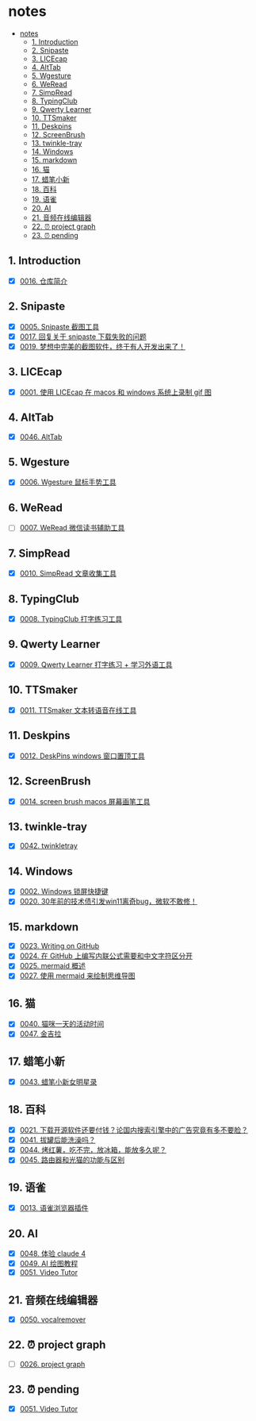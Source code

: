 # notes

<!-- region:toc -->

- [notes](#notes)
  - [1. Introduction](#1-introduction)
  - [2. Snipaste](#2-snipaste)
  - [3. LICEcap](#3-licecap)
  - [4. AltTab](#4-alttab)
  - [5. Wgesture](#5-wgesture)
  - [6. WeRead](#6-weread)
  - [7. SimpRead](#7-simpread)
  - [8. TypingClub](#8-typingclub)
  - [9. Qwerty Learner](#9-qwerty-learner)
  - [10. TTSmaker](#10-ttsmaker)
  - [11. Deskpins](#11-deskpins)
  - [12. ScreenBrush](#12-screenbrush)
  - [13. twinkle-tray](#13-twinkle-tray)
  - [14. Windows](#14-windows)
  - [15. markdown](#15-markdown)
  - [16. 猫](#16-猫)
  - [17. 蜡笔小新](#17-蜡笔小新)
  - [18. 百科](#18-百科)
  - [19. 语雀](#19-语雀)
  - [20. AI](#20-ai)
  - [21. 音频在线编辑器](#21-音频在线编辑器)
  - [22. ⏰ project graph](#22--project-graph)
  - [23. ⏰ pending](#23--pending)

<!-- endregion:toc -->

## 1. Introduction

- [x] [0016. 仓库简介](https://github.com/tnotesjs/TNotes.notes/tree/main/notes/0016.%20%E4%BB%93%E5%BA%93%E7%AE%80%E4%BB%8B/README.md)

## 2. Snipaste

- [x] [0005. Snipaste 截图工具](https://github.com/tnotesjs/TNotes.notes/tree/main/notes/0005.%20Snipaste%20%E6%88%AA%E5%9B%BE%E5%B7%A5%E5%85%B7/README.md)
- [x] [0017. 回复关于 snipaste 下载失败的问题](https://github.com/tnotesjs/TNotes.notes/tree/main/notes/0017.%20%E5%9B%9E%E5%A4%8D%E5%85%B3%E4%BA%8E%20snipaste%20%E4%B8%8B%E8%BD%BD%E5%A4%B1%E8%B4%A5%E7%9A%84%E9%97%AE%E9%A2%98/README.md)
- [x] [0019. 梦想中完美的截图软件，终于有人开发出来了！](https://github.com/tnotesjs/TNotes.notes/tree/main/notes/0019.%20%E6%A2%A6%E6%83%B3%E4%B8%AD%E5%AE%8C%E7%BE%8E%E7%9A%84%E6%88%AA%E5%9B%BE%E8%BD%AF%E4%BB%B6%EF%BC%8C%E7%BB%88%E4%BA%8E%E6%9C%89%E4%BA%BA%E5%BC%80%E5%8F%91%E5%87%BA%E6%9D%A5%E4%BA%86%EF%BC%81/README.md)

## 3. LICEcap

- [x] [0001. 使用 LICEcap 在 macos 和 windows 系统上录制 gif 图](https://github.com/tnotesjs/TNotes.notes/tree/main/notes/0001.%20%E4%BD%BF%E7%94%A8%20LICEcap%20%E5%9C%A8%20macos%20%E5%92%8C%20windows%20%E7%B3%BB%E7%BB%9F%E4%B8%8A%E5%BD%95%E5%88%B6%20gif%20%E5%9B%BE/README.md)

## 4. AltTab

- [x] [0046. AltTab](https://github.com/tnotesjs/TNotes.notes/tree/main/notes/0046.%20AltTab/README.md)

## 5. Wgesture

- [x] [0006. Wgesture 鼠标手势工具](https://github.com/tnotesjs/TNotes.notes/tree/main/notes/0006.%20Wgesture%20%E9%BC%A0%E6%A0%87%E6%89%8B%E5%8A%BF%E5%B7%A5%E5%85%B7/README.md)

## 6. WeRead

- [ ] [0007. WeRead 微信读书辅助工具](https://github.com/tnotesjs/TNotes.notes/tree/main/notes/0007.%20WeRead%20%E5%BE%AE%E4%BF%A1%E8%AF%BB%E4%B9%A6%E8%BE%85%E5%8A%A9%E5%B7%A5%E5%85%B7/README.md)

## 7. SimpRead

- [x] [0010. SimpRead 文章收集工具](https://github.com/tnotesjs/TNotes.notes/tree/main/notes/0010.%20SimpRead%20%E6%96%87%E7%AB%A0%E6%94%B6%E9%9B%86%E5%B7%A5%E5%85%B7/README.md)

## 8. TypingClub

- [x] [0008. TypingClub 打字练习工具](https://github.com/tnotesjs/TNotes.notes/tree/main/notes/0008.%20TypingClub%20%E6%89%93%E5%AD%97%E7%BB%83%E4%B9%A0%E5%B7%A5%E5%85%B7/README.md)

## 9. Qwerty Learner

- [x] [0009. Qwerty Learner 打字练习 + 学习外语工具](https://github.com/tnotesjs/TNotes.notes/tree/main/notes/0009.%20Qwerty%20Learner%20%E6%89%93%E5%AD%97%E7%BB%83%E4%B9%A0%20%2B%20%E5%AD%A6%E4%B9%A0%E5%A4%96%E8%AF%AD%E5%B7%A5%E5%85%B7/README.md)

## 10. TTSmaker

- [x] [0011. TTSmaker 文本转语音在线工具](https://github.com/tnotesjs/TNotes.notes/tree/main/notes/0011.%20TTSmaker%20%E6%96%87%E6%9C%AC%E8%BD%AC%E8%AF%AD%E9%9F%B3%E5%9C%A8%E7%BA%BF%E5%B7%A5%E5%85%B7/README.md)

## 11. Deskpins

- [x] [0012. DeskPins windows 窗口置顶工具](https://github.com/tnotesjs/TNotes.notes/tree/main/notes/0012.%20DeskPins%20windows%20%E7%AA%97%E5%8F%A3%E7%BD%AE%E9%A1%B6%E5%B7%A5%E5%85%B7/README.md)

## 12. ScreenBrush

- [x] [0014. screen brush macos 屏幕画笔工具](https://github.com/tnotesjs/TNotes.notes/tree/main/notes/0014.%20screen%20brush%20macos%20%E5%B1%8F%E5%B9%95%E7%94%BB%E7%AC%94%E5%B7%A5%E5%85%B7/README.md)

## 13. twinkle-tray

- [x] [0042. twinkletray](https://github.com/tnotesjs/TNotes.notes/tree/main/notes/0042.%20twinkletray/README.md)

## 14. Windows

- [x] [0002. Windows 锁屏快捷键](https://github.com/tnotesjs/TNotes.notes/tree/main/notes/0002.%20Windows%20%E9%94%81%E5%B1%8F%E5%BF%AB%E6%8D%B7%E9%94%AE/README.md)
- [x] [0020. 30年前的技术债引发win11离奇bug，微软不敢修！](https://github.com/tnotesjs/TNotes.notes/tree/main/notes/0020.%2030%E5%B9%B4%E5%89%8D%E7%9A%84%E6%8A%80%E6%9C%AF%E5%80%BA%E5%BC%95%E5%8F%91win11%E7%A6%BB%E5%A5%87bug%EF%BC%8C%E5%BE%AE%E8%BD%AF%E4%B8%8D%E6%95%A2%E4%BF%AE%EF%BC%81/README.md)

## 15. markdown

- [x] [0023. Writing on GitHub](https://github.com/tnotesjs/TNotes.notes/tree/main/notes/0023.%20Writing%20on%20GitHub/README.md)
- [x] [0024. 在 GitHub 上编写内联公式需要和中文字符区分开](https://github.com/tnotesjs/TNotes.notes/tree/main/notes/0024.%20%E5%9C%A8%20GitHub%20%E4%B8%8A%E7%BC%96%E5%86%99%E5%86%85%E8%81%94%E5%85%AC%E5%BC%8F%E9%9C%80%E8%A6%81%E5%92%8C%E4%B8%AD%E6%96%87%E5%AD%97%E7%AC%A6%E5%8C%BA%E5%88%86%E5%BC%80/README.md)
- [x] [0025. mermaid 概述](https://github.com/tnotesjs/TNotes.notes/tree/main/notes/0025.%20mermaid%20%E6%A6%82%E8%BF%B0/README.md)
- [x] [0027. 使用 mermaid 来绘制思维导图](https://github.com/tnotesjs/TNotes.notes/tree/main/notes/0027.%20%E4%BD%BF%E7%94%A8%20mermaid%20%E6%9D%A5%E7%BB%98%E5%88%B6%E6%80%9D%E7%BB%B4%E5%AF%BC%E5%9B%BE/README.md)

## 16. 猫

- [x] [0040. 猫咪一天的活动时间](https://github.com/tnotesjs/TNotes.notes/tree/main/notes/0040.%20%E7%8C%AB%E5%92%AA%E4%B8%80%E5%A4%A9%E7%9A%84%E6%B4%BB%E5%8A%A8%E6%97%B6%E9%97%B4/README.md)
- [x] [0047. 金吉拉](https://github.com/tnotesjs/TNotes.notes/tree/main/notes/0047.%20%E9%87%91%E5%90%89%E6%8B%89/README.md)

## 17. 蜡笔小新

- [x] [0043. 蜡笔小新女明星录](https://github.com/tnotesjs/TNotes.notes/tree/main/notes/0043.%20%E8%9C%A1%E7%AC%94%E5%B0%8F%E6%96%B0%E5%A5%B3%E6%98%8E%E6%98%9F%E5%BD%95/README.md)

## 18. 百科

- [x] [0021. 下载开源软件还要付钱？论国内搜索引擎中的广告究竟有多不要脸？](https://github.com/tnotesjs/TNotes.notes/tree/main/notes/0021.%20%E4%B8%8B%E8%BD%BD%E5%BC%80%E6%BA%90%E8%BD%AF%E4%BB%B6%E8%BF%98%E8%A6%81%E4%BB%98%E9%92%B1%EF%BC%9F%E8%AE%BA%E5%9B%BD%E5%86%85%E6%90%9C%E7%B4%A2%E5%BC%95%E6%93%8E%E4%B8%AD%E7%9A%84%E5%B9%BF%E5%91%8A%E7%A9%B6%E7%AB%9F%E6%9C%89%E5%A4%9A%E4%B8%8D%E8%A6%81%E8%84%B8%EF%BC%9F/README.md)
- [x] [0041. 拔罐后能洗澡吗？](https://github.com/tnotesjs/TNotes.notes/tree/main/notes/0041.%20%E6%8B%94%E7%BD%90%E5%90%8E%E8%83%BD%E6%B4%97%E6%BE%A1%E5%90%97%EF%BC%9F/README.md)
- [x] [0044. 烤红薯，吃不完，放冰箱，能放多久呢？](https://github.com/tnotesjs/TNotes.notes/tree/main/notes/0044.%20%E7%83%A4%E7%BA%A2%E8%96%AF%EF%BC%8C%E5%90%83%E4%B8%8D%E5%AE%8C%EF%BC%8C%E6%94%BE%E5%86%B0%E7%AE%B1%EF%BC%8C%E8%83%BD%E6%94%BE%E5%A4%9A%E4%B9%85%E5%91%A2%EF%BC%9F/README.md)
- [x] [0045. 路由器和光猫的功能与区别](https://github.com/tnotesjs/TNotes.notes/tree/main/notes/0045.%20%E8%B7%AF%E7%94%B1%E5%99%A8%E5%92%8C%E5%85%89%E7%8C%AB%E7%9A%84%E5%8A%9F%E8%83%BD%E4%B8%8E%E5%8C%BA%E5%88%AB/README.md)

## 19. 语雀

- [x] [0013. 语雀浏览器插件](https://github.com/tnotesjs/TNotes.notes/tree/main/notes/0013.%20%E8%AF%AD%E9%9B%80%E6%B5%8F%E8%A7%88%E5%99%A8%E6%8F%92%E4%BB%B6/README.md)

## 20. AI

- [x] [0048. 体验 claude 4](https://github.com/tnotesjs/TNotes.notes/tree/main/notes/0048.%20%E4%BD%93%E9%AA%8C%20claude%204/README.md)
- [x] [0049. AI 绘图教程](https://github.com/tnotesjs/TNotes.notes/tree/main/notes/0049.%20AI%20%E7%BB%98%E5%9B%BE%E6%95%99%E7%A8%8B/README.md)
- [x] [0051. Video Tutor](https://github.com/tnotesjs/TNotes.notes/tree/main/notes/0051.%20Video%20Tutor/README.md)

## 21. 音频在线编辑器

- [x] [0050. vocalremover](https://github.com/tnotesjs/TNotes.notes/tree/main/notes/0050.%20vocalremover/README.md)

## 22. ⏰ project graph

- [ ] [0026. project graph](https://github.com/tnotesjs/TNotes.notes/tree/main/notes/0026.%20project%20graph/README.md)

## 23. ⏰ pending

- [x] [0051. Video Tutor](https://github.com/tnotesjs/TNotes.notes/tree/main/notes/0051.%20Video%20Tutor/README.md)
